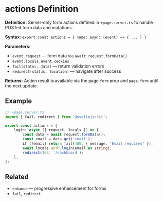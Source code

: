 # actions Definition

**Definition:** Server-only form actions defined in `+page.server.ts`
to handle POSTed form data and mutations.

**Syntax:**
`export const actions = { name: async (event) => { ... } }`

**Parameters:**

- `event.request` — form data via `await request.formData()`
- `event.locals`, `event.cookies`
- `fail(status, data)` — return validation errors
- `redirect(status, location)` — navigate after success

**Returns:** Action result is available via the page `form` prop and
`page.form` until the next update.

## Example

```ts
// +page.server.ts
import { fail, redirect } from '@sveltejs/kit';

export const actions = {
	login: async ({ request, locals }) => {
		const data = await request.formData();
		const email = data.get('email');
		if (!email) return fail(400, { message: 'Email required' });
		await locals.auth.login(email as string);
		redirect(303, '/dashboard');
	},
};
```

## Related

- `enhance` — progressive enhancement for forms
- `fail`, `redirect`
